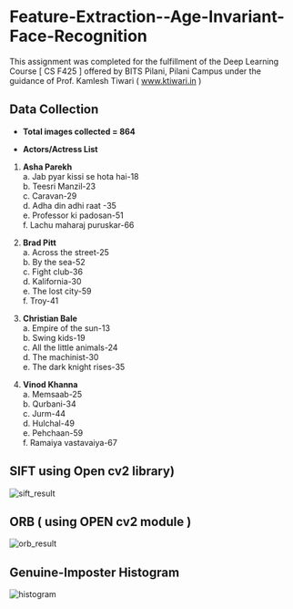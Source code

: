 # Feature-Extraction--Age-Invariant-Face-Recognition

This assignment was completed for the fulfillment of the Deep Learning Course [ CS F425 ] offered by BITS Pilani, Pilani Campus under the guidance of Prof. Kamlesh Tiwari ( www.ktiwari.in )

## Data Collection
- **Total images collected = 864**
* **Actors/Actress List**

1)	**Asha Parekh**  
  a. Jab pyar kissi se hota hai-18  
  b. Teesri Manzil-23  
  c. Caravan-29  
  d. Adha din adhi raat -35  
  e. Professor ki padosan-51  
  f. Lachu maharaj puruskar-66


2)	**Brad Pitt**  
  a.	Across the street-25  
  b.	By the sea-52  
  c.	Fight club-36  
  d.	Kalifornia-30  
  e.	The lost city-59  
  f.	Troy-41  


3)	**Christian Bale**  
  a.	Empire of the sun-13  
  b.	Swing kids-19  
  c.	All the little animals-24  
  d.	The machinist-30  
  e.	The dark knight rises-35  


4)	**Vinod Khanna**  
  a.	Memsaab-25  
  b.	Qurbani-34  
  c.	Jurm-44  
  d.	Hulchal-49  
  e.	Pehchaan-59  
  f.	Ramaiya vastavaiya-67  

## SIFT using Open cv2 library)
![sift_result](https://user-images.githubusercontent.com/66863370/167271556-d7b3163c-61bb-43e3-9d41-03018af74663.png)

## ORB ( using OPEN cv2 module )
![orb_result](https://user-images.githubusercontent.com/66863370/167271601-ebad2ff9-901a-49fd-bdc9-5736610eb59b.png)


## Genuine-Imposter Histogram
![histogram](https://user-images.githubusercontent.com/66863370/167271619-626505b5-0cd1-471f-b550-9a5ecdf43c55.png)
